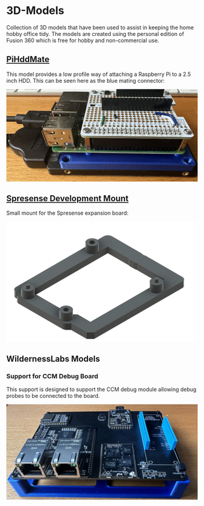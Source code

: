 # 3D-Models

Collection of 3D models that have been used to assist in keeping the home hobby office tidy.  The models are created using the personal edition of Fusion 360 which is free for hobby and non-commercial use.

## [PiHddMate](PiHddMate)

This model provides a low profile way of attaching a Raspberry Pi to a 2.5 inch HDD.  This can be seen here as the blue mating connector:

![Pi HDD Mate](PiHddMate/HddMountAndPi.jpg)

## [Spresense Development Mount](SpresenseDevelopmentMount)

Small mount for the Spresense expansion board:

![Spresense Expansion Board Mount](SpresenseDevelopmentMount/SpresenceDevelopmentMount.png)


## WildernessLabs Models

### Support for CCM Debug Board

This support is designed to support the CCM debug module allowing debug probes to be connected to the board.

![CCM Debug Support](CCMDebugSupport/CCMDebugSupport.jpg)
